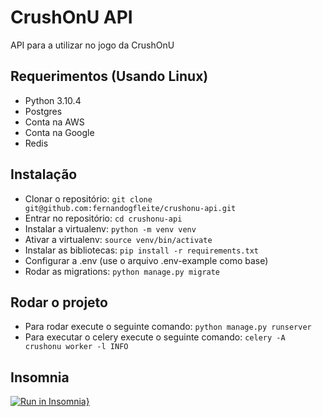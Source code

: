 # CrushOnU API
API para a utilizar no jogo da CrushOnU

## Requerimentos (Usando Linux)
- Python 3.10.4
- Postgres
- Conta na AWS
- Conta na Google
- Redis

## Instalação
- Clonar o repositório: ```git clone git@github.com:fernandogfleite/crushonu-api.git```
- Entrar no repositório: ```cd crushonu-api```
- Instalar a virtualenv: ```python -m venv venv```
- Ativar a virtualenv: ```source venv/bin/activate```
- Instalar as bibliotecas: ```pip install -r requirements.txt```
- Configurar a .env (use o arquivo .env-example como base)
- Rodar as migrations: ```python manage.py migrate```


## Rodar o projeto
- Para rodar execute o seguinte comando: ```python manage.py runserver```
- Para executar o celery execute o seguinte comando: ```celery -A crushonu worker -l INFO```


## Insomnia
[![Run in Insomnia}](https://insomnia.rest/images/run.svg)](https://insomnia.rest/run/?label=CrushOnU%20API&uri=https%3A%2F%2Fgithub.com%2Ffernandogfleite%2Fcrushonu-api%2Fblob%2Fdevelop%2Finsomnia.json)